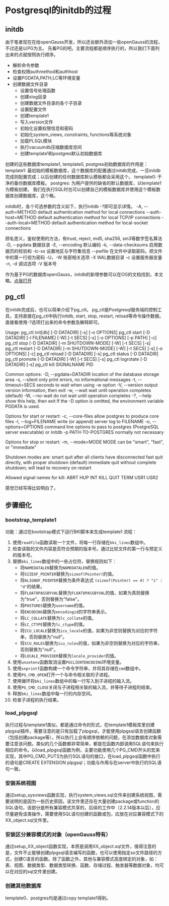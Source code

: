 # Postgresql的initdb的过程

## initdb

由于笔者现在在给openGauss开发，所以还会额外添加一些openGauss的流程，不过还是以PG为主。
先看PG的吧。主要流程都是顺序执行的，所以我们下面列出来的点就按照执行顺序。

- 解析命令参数
- 检查权限authmethod和authhost
- 设置PGDATA,PATH,LC等环境变量
- 创建数据文件目录
  - 设置信号处理函数
  - 创建xlog目录
  - 创建数据文件目录的各个子目录
  - 设置配置文件
  - 创建template1
  - 写入version文件
  - 初始化设置权限信息和密码
  - 初始化system_views, constraints, functions等系统对象
  - 加载PLSQL模块
  - 执行vacuumdb压缩数据库空间
  - 创建template1和postgres默认初始数据库

创建的这些数据库template1, template0, postgres初始数据库的作用是：
template1: 最初始的模板数据库，这个数据库的配置通过initdb完成，一旦initdb完成则配置完成；以后创建的任何数据库默认模板都会采用这个。
template0: 干净的备份数据库模板。
postgres: 为用户提供的缺省的默认数据库，以template1为模板创建。
我们在执行SQL时也可以创建自己的模板数据库并使用这个模板数据库创建数据库，这个略。

initdb时，各个可选参数的含义如下，执行initdb -?即可显示详情。
-A, --auth=METHOD         default authentication method for local connections
    --auth-host=METHOD    default authentication method for local TCP/IP connections
    --auth-local=METHOD   default authentication method for local-socket connections
  
顾名思义，鉴权使用的方法，有trust, reject, md5, sha256, sm3等数字签名算法
-D, --pgdata          数据目录
-E, --encoding        默认编码
-k, --data-checksums  启用数据页的校验和
-lc-xx    设置地区与字符集信息
--pwfile  在文件中读取密码，把文件中的第一行视为密码
-U，-W    账密相关选项
-X        WAL数据目录
-c        设置服务器变量
-n, -d    调试选项
-V        版本号            

作为基于PG的数据库openGauss，initdb的新增参数可以在OG的文档找到，本文略。[点我打开](https://docs-opengauss.osinfra.cn/zh/docs/6.0.0-RC1/docs/ToolandCommandReference/gs_initdb.html)

## pg_ctl

在initdb完成后，也可以简单介绍下pg_ctl。
pg_ctl是Postgresql服务端的控制工具，支持直接在pg_ctl中执行initdb, start, stop, restart, reload等命令操作数据。
直接看使用-?选项打出来的命令参数及解释即可。

Usage:
  pg_ctl init[db]   [-D DATADIR] [-s] [-o OPTIONS]
  pg_ctl start      [-D DATADIR] [-l FILENAME] [-W] [-t SECS] [-s]
                    [-o OPTIONS] [-p PATH] [-c]
  pg_ctl stop       [-D DATADIR] [-m SHUTDOWN-MODE] [-W] [-t SECS] [-s]
  pg_ctl restart    [-D DATADIR] [-m SHUTDOWN-MODE] [-W] [-t SECS] [-s]
                    [-o OPTIONS] [-c]
  pg_ctl reload     [-D DATADIR] [-s]
  pg_ctl status     [-D DATADIR]
  pg_ctl promote    [-D DATADIR] [-W] [-t SECS] [-s]
  pg_ctl logrotate  [-D DATADIR] [-s]
  pg_ctl kill       SIGNALNAME PID

Common options:
  -D, --pgdata=DATADIR   location of the database storage area
  -s, --silent           only print errors, no informational messages
  -t, --timeout=SECS     seconds to wait when using -w option
  -V, --version          output version information, then exit
  -w, --wait             wait until operation completes (default)
  -W, --no-wait          do not wait until operation completes
  -?, --help             show this help, then exit
If the -D option is omitted, the environment variable PGDATA is used.

Options for start or restart:
  -c, --core-files       allow postgres to produce core files
  -l, --log=FILENAME     write (or append) server log to FILENAME
  -o, --options=OPTIONS  command line options to pass to postgres
                         (PostgreSQL server executable) or initdb
  -p PATH-TO-POSTGRES    normally not necessary

Options for stop or restart:
  -m, --mode=MODE        MODE can be "smart", "fast", or "immediate"

Shutdown modes are:
  smart       quit after all clients have disconnected
  fast        quit directly, with proper shutdown (default)
  immediate   quit without complete shutdown; will lead to recovery on restart

Allowed signal names for kill:
  ABRT HUP INT KILL QUIT TERM USR1 USR2

感觉已经写得比较明白了。

## 步骤细化

### bootstrap_template1

功能：通过在bootstrap模式下运行BKI脚本来生成template1
流程：
1. 使用`readfile`函数读取一个文件，将每一行存储在`bki_lines`数组中。
2. 检查读取的文件内容是否符合预期的版本号。通过比较文件的第一行与预定义的版本号。
3. 替换`bki_lines`数组中的一些占位符，替换规则如下：
   - 将`NAMEDATALEN`替换为`NAMEDATALEN`的值。
   - 将`SIZEOF_POINTER`替换为`sizeof(Pointer)`的值。
   - 将`ALIGNOF_POINTER`替换为条件表达式 `(sizeof(Pointer) == 4) ? "i" : "d"`的结果。
   - 将`FLOAT8PASSBYVAL`替换为`FLOAT8PASSBYVAL`的值，如果为真则替换为"true"，否则替换为"false"。
   - 将`POSTGRES`替换为`username`的值。
   - 将`ENCODING`替换为`encodingid`的字符串表示。
   - 将`LC_COLLATE`替换为`lc_collate`的值。
   - 将`LC_CTYPE`替换为`lc_ctype`的值。
   - 将`ICU_LOCALE`替换为`icu_locale`的值，如果为非空则替换为对应的字符串，否则替换为"_null_"。
   - 将`ICU_RULES`替换为`icu_rules`的值，如果为非空则替换为对应的字符串，否则替换为"_null_"。
   - 将`LOCALE_PROVIDER`替换为`locale_provider`的值。
4. 使用`unsetenv`函数取消设置`PGCLIENTENCODING`环境变量。
5. 使用`snprintf`函数构建一个命令字符串，并将其存储在`cmd`数组中。
6. 使用`PG_CMD_OPEN`打开一个与命令相关联的子进程。
7. 使用循环将`bki_lines`数组中的每一行写入到子进程的输入流。
8. 使用`PG_CMD_CLOSE`关闭与子进程相关联的输入流，并等待子进程的结束。
9. 释放`bki_lines`数组中每一行的内存空间。
10. 检查子进程的执行结果。

### load_plpgsql

执行过程与template1类似，都是通过命令的形式，在template1模板库里创建plpgsql插件，需要注意的是只有加载了plpgsql，才能使用plpgsql语言创建函数（包括创建package等），所以执行上会有顺序依赖的问题，在添加数据库对象需要注意该问题。类似的几个函数都非常简单，都是在函数内部调用SQL语句来执行相应的命令。以load_plpgsql函数为例，主要功能使用几个PG_CMD开头的宏来实现，其中PG_CMD_PUTS为执行SQL语句的接口，在load_plpgsql函数中执行的语句是CREATE EXTENSION plpgsql；功能与作用与在server中执行的SQL语句一致。

### 安装系统视图

通过setup_sysviews函数实现，执行system_views.sql文件来创建系统视图，需要说明的是因为一些历史原因，该文件里还存在大量创建package或function的SQL语句，该部分是所有兼容模式共享的，后续的工作中（2.2.14版本以后），应尽量避免该类操作，需要使用SQL语句创建的函数或包，应放在对应兼容模式下的XX_object.sql文件里。

### 安装区分兼容模式的对象（openGauss特有）

通过setup_XX_object函数实现，本质是调用XX_object.sql文件，值得注意的是，文件不止能够创建plpgsql语言编写的函数，也可以使用指定so文件路径的方式，创建C语言的函数。除了函数之外，其他与兼容模式高度绑定的对象，如：表、视图、数据类型、数据类型转换、函数、存储过程、触发器等数据对象，均可以在对应的sql文件里创建。

### 创建其他数据库

template0、postgres均是通过copy template1得到。
